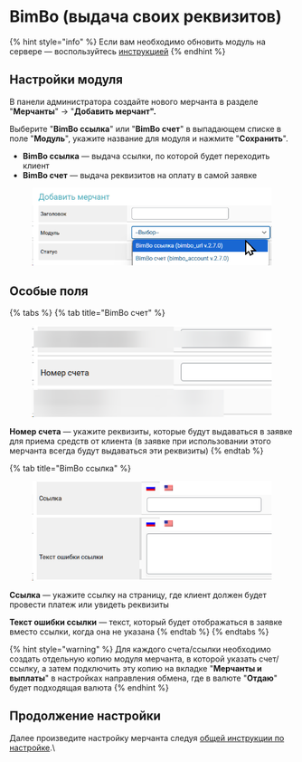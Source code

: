 # BimBo (выдача своих реквизитов)

{% hint style="info" %}
Если вам необходимо обновить модуль на сервере — воспользуйтесь [инструкцией](https://premium.gitbook.io/rukovodstvo-polzovatelya/osnovnye-nastroiki/faq/kak-obnovit-faily-na-servere#moduli-merchantov)
{% endhint %}

## Настройки модуля

В панели администратора создайте нового мерчанта в разделе "**Мерчанты**" -> "**Добавить мерчант".**

Выберите "**BimBo ссылка**" или "**BimBo счет**" в выпадающем списке в поле "**Модуль**", укажите название для модуля и нажмите "**Сохранить**".

* **BimBo ссылка** — выдача ссылки, по которой будет переходить клиент
* **BimBo счет** — выдача реквизитов на оплату в самой заявке

<figure><img src="../../../.gitbook/assets/image (2110).png" alt="" width="501"><figcaption></figcaption></figure>

## Особые поля

{% tabs %}
{% tab title="BimBo счет" %}
<figure><img src="../../../.gitbook/assets/image (2111).png" alt=""><figcaption></figcaption></figure>

**Номер счета** — укажите реквизиты, которые будут выдаваться в заявке для приема средств от клиента (в заявке при использовании этого мерчанта всегда будут выдаваться эти реквизиты)
{% endtab %}

{% tab title="BimBo ссылка" %}
<figure><img src="../../../.gitbook/assets/image (2112).png" alt=""><figcaption></figcaption></figure>

**Ссылка** — укажите ссылку на страницу, где клиент должен будет провести платеж или увидеть реквизиты

**Текст ошибки ссылки** — текст, который будет отображаться в заявке вместо ссылки, когда она не указана
{% endtab %}
{% endtabs %}

{% hint style="warning" %}
Для каждого счета/ссылки необходимо создать отдельную копию модуля мерчанта, в которой указать счет/ссылку, а затем подключить эту копию на вкладке "**Мерчанты и выплаты**" в настройках направления обмена, где в валюте "**Отдаю**" будет подходящая валюта
{% endhint %}

## Продолжение настройки

Далее произведите настройку мерчанта следуя [общей инструкции по настройке](https://premium.gitbook.io/rukovodstvo-polzovatelya/osnovnye-nastroiki/merchanty-i-avtovyplaty/merchanty/obshie-nastroiki-merchantov).\
